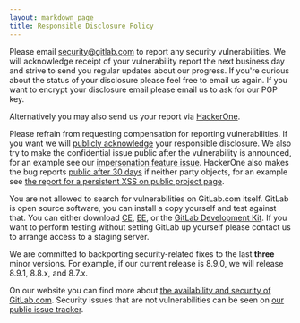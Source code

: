 ```yaml
---
layout: markdown_page
title: Responsible Disclosure Policy
---
```


Please email security@gitlab.com to report any security vulnerabilities. We will
acknowledge receipt of your vulnerability report the next business day and strive to send you regular updates about our progress. If you're curious about the status of your disclosure please feel free to email us again. If you want to encrypt your disclosure email please email us to ask for our PGP key.

Alternatively you may also send us your report via [HackerOne](https://hackerone.com/gitlab).

Please refrain from requesting compensation for reporting vulnerabilities. If you want we will [publicly acknowledge](https://about.gitlab.com/vulnerability-acknowledgements/) your responsible disclosure. We also try to make the confidential issue public after the vulnerability is announced, for an example see our [impersonation feature issue](https://gitlab.com/gitlab-org/gitlab-ce/issues/15548). HackerOne also makes the bug reports [public after 30 days](https://hackerone.com/disclosure-guidelines) if neither party objects, for an example see [the report for a persistent XSS on public project page](https://hackerone.com/reports/129736).

You are not allowed to search for vulnerabilities on GitLab.com itself. GitLab
is open source software, you can install a copy yourself and test against that. You can either download [CE](https://about.gitlab.com/downloads/), [EE](https://about.gitlab.com/downloads-ee/), or the [GitLab Development Kit](https://gitlab.com/gitlab-org/gitlab-development-kit).
If you want to perform testing without setting GitLab up yourself please contact us to
arrange access to a staging server.

We are committed to backporting security-related fixes to the last **three** minor
versions. For example, if our current release is 8.9.0, we will release 8.9.1,
8.8.x, and 8.7.x.

On our website you can find more about [the availability and security of GitLab.com](https://about.gitlab.com/gitlab-com/#availability-and-security). Security issues that are not vulnerabilities can be seen on [our public issue tracker](https://gitlab.com/gitlab-org/gitlab-ce/issues?label_name%5B%5D=security).
